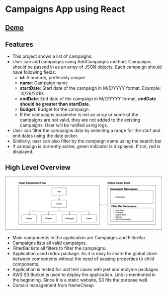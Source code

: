 <h1>Campaigns App using React</h1>
<h2><a href="http://assessment.kish.rocks">Demo</a></h2>
<h2>Features</h2>
<ul>
    <li>This project shows a list of campaigns.</li>
    <li>
        User can add campaigns using AddCampaigns method. Campaigns should be passed in as an array of JSON objects. Each campaign should have following fields:
        <ul>
            <li><b>id</b>: A number, preferably unique</li>
            <li><b>name</b>: Campaign name</li>
            <li><b>startDate</b>: Start date of the campaign in M/D/YYYY format. Example: 10/26/2019.</li>
            <li><b>endDate</b>: End date of the campaign in M/D/YYYY format. <b>endDate should be greater than startDate.</b></li>
            <li><b>Budget</b>: Budget for the campaign.</li>
            <li>If the campaigns parameter is not an array or some of the campaigns are not valid, they are not added to the existing campaigns. User will be notifed using logs.</li>
        </ul>
    </li>
    <li>User can filter the campaigns data by selecting a range for the start and end dates using the date picker.</li>
    <li>Similarly, user can also filter by the campaign name using the search bar</li>
    <li>If campaign is currently active, green indicator is displayed. If not, red is displayed.</li>
</ul>

<h2>High Level Overview</h2>

![High Level Overview](flow.png)

<ul>
    <li>Main components in the application are Campaigns and FilterBar.</li>
    <li>Campaigns lists all valid campaigns.</li>
    <li>FilterBar lists all filters to filter the campaigns.</li>
    <li>Application used redux package. As it is easy to share the global store between components without the need of passing properties to child components.</li>
    <li>Application is tested for unit test cases with jest and enzyme packages.</li>
    <li>AWS S3 Bucket is used to deploy the application. Link is mentioned in the beginning. Since it is a static website, S3 fits the purpose well.</li>
    <li>Domain management from NameCheap</li>
</ul>

